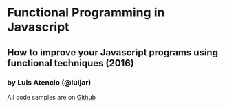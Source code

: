 # Functional Programming in Javascript
## How to improve your Javascript programs using functional techniques (2016)
### by Luis Atencio (@luijar)
All code samples are on [Github](https://github.com/luijar/functional-programming-js)